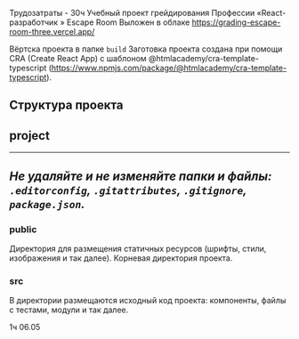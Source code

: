 Трудозатраты - 30ч
Учебный проект грейдирования Профессии  «React-разработчик » Escape Room
Выложен в облаке https://grading-escape-room-three.vercel.app/

Вёртска проекта в папке `build`
Заготовка проекта создана при помощи CRA (Create React App) с шаблоном @htmlacademy/cra-template-typescript
(https://www.npmjs.com/package/@htmlacademy/cra-template-typescript).

## Структура проекта

## project
---
_Не удаляйте и не изменяйте папки и файлы:_
_`.editorconfig`, `.gitattributes`, `.gitignore`, `package.json`._
---

### public
Директория для размещения статичных ресурсов (шрифты, стили, изображения и так далее). Корневая директория проекта.

### src
В директории размещаются исходный код проекта: компоненты, файлы с тестами, модули и так далее.

1ч
06.05
